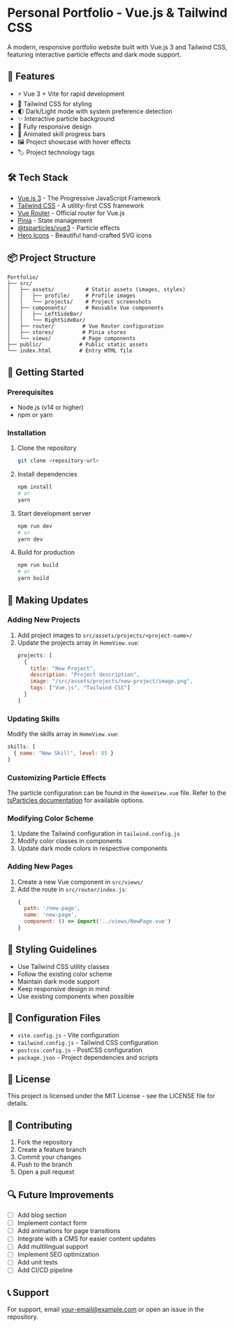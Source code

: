 # Personal Portfolio - Vue.js & Tailwind CSS

A modern, responsive portfolio website built with Vue.js 3 and Tailwind CSS, featuring interactive particle effects and dark mode support.

## 🚀 Features

- ⚡️ Vue 3 + Vite for rapid development
- 🎨 Tailwind CSS for styling
- 🌓 Dark/Light mode with system preference detection
- ✨ Interactive particle background
- 📱 Fully responsive design
- 🎯 Animated skill progress bars
- 🖼️ Project showcase with hover effects
- 🏷️ Project technology tags

## 🛠️ Tech Stack

- [Vue.js 3](https://vuejs.org/) - The Progressive JavaScript Framework
- [Tailwind CSS](https://tailwindcss.com/) - A utility-first CSS framework
- [Vue Router](https://router.vuejs.org/) - Official router for Vue.js
- [Pinia](https://pinia.vuejs.org/) - State management
- [@tsparticles/vue3](https://particles.js.org/) - Particle effects
- [Hero Icons](https://heroicons.com/) - Beautiful hand-crafted SVG icons

## 📦 Project Structure

```
Portfolio/
├── src/
│   ├── assets/          # Static assets (images, styles)
│   │   ├── profile/     # Profile images
│   │   └── projects/    # Project screenshots
│   ├── components/      # Reusable Vue components
│   │   ├── LeftSideBar/
│   │   └── RightSideBar/
│   ├── router/         # Vue Router configuration
│   ├── stores/         # Pinia stores
│   └── views/          # Page components
├── public/            # Public static assets
└── index.html         # Entry HTML file
```

## 🚀 Getting Started

### Prerequisites

- Node.js (v14 or higher)
- npm or yarn

### Installation

1. Clone the repository
   ```bash
   git clone <repository-url>
   ```

2. Install dependencies
   ```bash
   npm install
   # or
   yarn
   ```

3. Start development server
   ```bash
   npm run dev
   # or
   yarn dev
   ```

4. Build for production
   ```bash
   npm run build
   # or
   yarn build
   ```

## 🔄 Making Updates

### Adding New Projects

1. Add project images to `src/assets/projects/<project-name>/`
2. Update the projects array in `HomeView.vue`:
   ```javascript
   projects: [
     {
       title: "New Project",
       description: "Project description",
       image: "/src/assets/projects/new-project/image.png",
       tags: ["Vue.js", "Tailwind CSS"]
     }
   ]
   ```

### Updating Skills

Modify the skills array in `HomeView.vue`:
```javascript
skills: [
  { name: "New Skill", level: 85 }
]
```

### Customizing Particle Effects

The particle configuration can be found in the `HomeView.vue` file. Refer to the [tsParticles documentation](https://particles.js.org/) for available options.

### Modifying Color Scheme

1. Update the Tailwind configuration in `tailwind.config.js`
2. Modify color classes in components
3. Update dark mode colors in respective components

### Adding New Pages

1. Create a new Vue component in `src/views/`
2. Add the route in `src/router/index.js`:
   ```javascript
   {
     path: '/new-page',
     name: 'new-page',
     component: () => import('../views/NewPage.vue')
   }
   ```

## 🎨 Styling Guidelines

- Use Tailwind CSS utility classes
- Follow the existing color scheme
- Maintain dark mode support
- Keep responsive design in mind
- Use existing components when possible

## 🔧 Configuration Files

- `vite.config.js` - Vite configuration
- `tailwind.config.js` - Tailwind CSS configuration
- `postcss.config.js` - PostCSS configuration
- `package.json` - Project dependencies and scripts

## 📝 License

This project is licensed under the MIT License - see the LICENSE file for details.

## 🤝 Contributing

1. Fork the repository
2. Create a feature branch
3. Commit your changes
4. Push to the branch
5. Open a pull request

## 🔍 Future Improvements

- [ ] Add blog section
- [ ] Implement contact form
- [ ] Add animations for page transitions
- [ ] Integrate with a CMS for easier content updates
- [ ] Add multilingual support
- [ ] Implement SEO optimization
- [ ] Add unit tests
- [ ] Add CI/CD pipeline

## 📞 Support

For support, email your-email@example.com or open an issue in the repository.